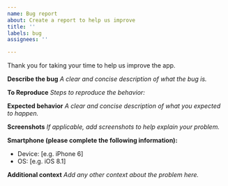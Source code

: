 ```yaml
---
name: Bug report
about: Create a report to help us improve
title: ''
labels: bug
assignees: ''

---
```


Thank you for taking your time to help us improve the app. 

**Describe the bug**
*A clear and concise description of what the bug is.*

**To Reproduce**
*Steps to reproduce the behavior:*

**Expected behavior**
*A clear and concise description of what you expected to happen.*

**Screenshots**
*If applicable, add screenshots to help explain your problem.*

**Smartphone (please complete the following information):**
 - Device: [e.g. iPhone 6]
 - OS: [e.g. iOS 8.1]

**Additional context**
*Add any other context about the problem here.*
